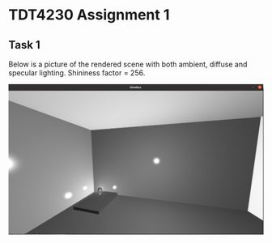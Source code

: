 # TDT4230 Assignment 1

## Task 1
Below is a picture of the rendered scene with both ambient, diffuse and specular lighting. Shininess factor = 256.

![Task 1](./Task1.png)